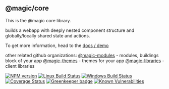 ## @magic/core

This is the @magic core library.

builds a webapp with deeply nested component structure and globally/locally shared state and actions.

To get more information,
head to the [docs / demo](https://magic.github.io/core/)

other related github organizations:
[@magic-modules](https://magic-modules.github.io) - modules, buildings block of your app
[@magic-themes](https://magic-themes.github.io) - themes for your app
[@magic-libraries](https://magic-libraries.github.io) - client libraries

[![NPM version][npm-image]][npm-url]
[![Linux Build Status][travis-image]][travis-url]
[![Windows Build Status][appveyor-image]][appveyor-url]
[![Coverage Status][coveralls-image]][coveralls-url]
[![Greenkeeper badge][greenkeeper-image]][greenkeeper-url]
[![Known Vulnerabilities][snyk-image]][snyk-url]

[npm-image]: https://img.shields.io/npm/v/@magic/core.svg
[npm-url]: https://www.npmjs.com/package/@magic/core
[travis-image]: https://api.travis-ci.org/magic/core.svg?branch=master
[travis-url]: https://travis-ci.org/magic/core
[appveyor-image]: https://img.shields.io/appveyor/ci/magic/core/master.svg
[appveyor-url]: https://ci.appveyor.com/project/magic/core/branch/master
[coveralls-image]: https://coveralls.io/repos/github/magic/core/badge.svg
[coveralls-url]: https://coveralls.io/github/magic/core
[greenkeeper-image]: https://badges.greenkeeper.io/magic/core.svg
[greenkeeper-url]: https://badges.greenkeeper.io/magic/core.svg
[snyk-image]: https://snyk.io/test/github/magic/core/badge.svg
[snyk-url]: https://snyk.io/test/github/magic/core
